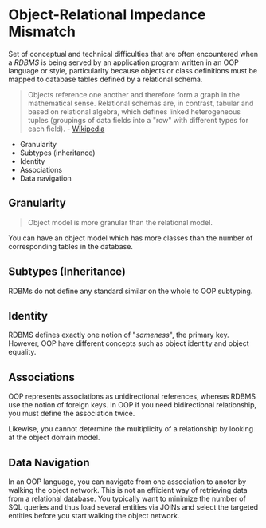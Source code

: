 # Object-Relational Impedance Mismatch

Set of conceptual and technical difficulties that are often encountered when a _RDBMS_ is being served by an application program written in an OOP language or style, particularlty because objects or class definitions must be mapped to database tables defined by a relational schema.

> Objects reference one another and therefore form a graph in the mathematical sense. Relational schemas are, in contrast, tabular and based on relational algebra, which defines linked heterogeneous tuples (groupings of data fields into a "row" with different types for each field). - [Wikipedia](https://en.wikipedia.org/wiki/Object%E2%80%93relational_impedance_mismatch)

* Granularity
* Subtypes (inheritance)
* Identity
* Associations
* Data navigation

## Granularity

> Object model is more granular than the relational model.

You can have an object model which has more classes than the number of corresponding tables in the database.

## Subtypes (Inheritance)

RDBMs do not define any standard similar on the whole to OOP subtyping.

## Identity

RDBMS defines exactly one notion of "_sameness_", the primary key. However, OOP have different concepts such as object identity and object equality.

## Associations

OOP represents associations as unidirectional references, whereas RDBMS use the notion of foreign keys. In OOP if you need bidirectional relationship, you must define the association twice.

Likewise, you cannot determine the multiplicity of a relationship by looking at the object domain model.

## Data Navigation

In an OOP language, you can navigate from one association to anoter by walking the object network. This is not an efficient way of retrieving data from a relational database. You typically want to minimize the number of SQL queries and thus load several entities via JOINs and select the targeted entities before you start walking the object network.
